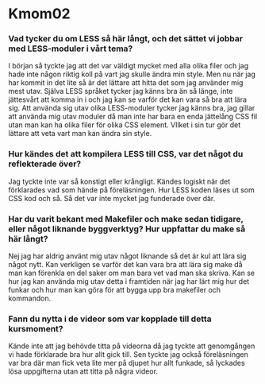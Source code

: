 Kmom02
===============================

<h3>Vad tycker du om LESS så här långt, och det sättet vi jobbar med LESS-moduler i vårt tema?</h3>
<p>I början så tyckte jag att det var väldigt mycket med alla olika filer och jag hade inte någon riktig koll på vart jag skulle ändra min style. Men nu när jag har kommit in det lite så är det lättare att hitta det som jag använder mig mest utav. Själva LESS språket tycker jag känns bra än så länge, inte jättesvårt att komma in i och jag kan se varför det kan vara så bra att lära sig. Att använda sig utav olika LESS-moduler tycker jag känns bra, jag gillar att använda mig utav moduler då man inte har bara en enda jättelång CSS fil utan man kan ha olika filer för olika CSS element. VIlket i sin tur gör det lättare att veta vart man kan ändra sin style.</p>
<h3>Hur kändes det att kompilera LESS till CSS, var det något du reflekterade över?</h3>
<p>Jag tyckte inte var så konstigt eller krångligt. Kändes logiskt när det förklarades vad som hände på föreläsningen. Hur LESS koden läses ut som CSS kod och så. Så det var inte mycket jag funderade över där.</p>
<h3>Har du varit bekant med Makefiler och make sedan tidigare, eller något liknande byggverktyg? Hur uppfattar du make så här långt?</h3>
<p>Nej jag har aldrig använt mig utav något liknande så det är kul att lära sig något nytt. Kan verkligen se varför det kan vara bra att lära sig make då man kan förenkla en del saker om man bara vet vad man ska skriva. Kan se hur jag kan använda mig utav detta i framtiden när jag har lärt mig hur det funkar och hur man kan göra för att bygga upp bra makefiler och kommandon.</p>
<h3>Fann du nytta i de videor som var kopplade till detta kursmoment?</h3>
<p>Kände inte att jag behövde titta på videorna då jag tyckte att genomgången vi hade förklarade bra hur allt gick till. Sen tyckte jag också föreläsningen var bra där man fick veta lite mer på djupet hur allt funkade, så lyckades lösa uppgifterna utan att titta på några videor.</p>
